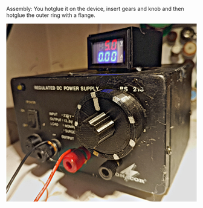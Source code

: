 Assembly: You hotglue it on the device, insert gears and knob and then  hotglue the outer ring with a flange. 

<img src=potikka.jpg>
